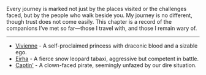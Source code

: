 Every journey is marked not just by the places visited or the challenges faced, but by the people who walk beside you. My journey is no different, though trust does not come easily. This chapter is a record of the companions I’ve met so far—those I travel with, and those I remain wary of.

---
- [Vivienne](Vivienne.md) - A self-proclaimed princess with draconic blood and a sizable ego.
- [Eirha](Eirha.md) - A fierce snow leopard tabaxi, aggressive but competent in battle.
- [Captin'](Captin'.md) - A clown-faced pirate, seemingly unfazed by our dire situation.